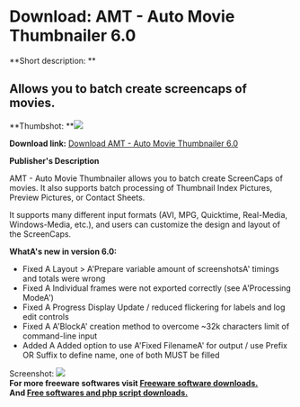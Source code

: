 # Download: AMT - Auto Movie Thumbnailer 6.0

**Short description: **

## Allows you to batch create screencaps of movies.

  
**Thumbshot: **![](http://www.freewarefiles.com/screenshot/amt21_md.jpg)   
  
**Download link:** [Download AMT - Auto Movie Thumbnailer 6.0](http://freesoftwares.boysofts.com/AMT-Auto-Movie-Thumbnailer_program_85403.html)  
  

**Publisher's Description**  
  

AMT - Auto Movie Thumbnailer allows you to batch create ScreenCaps of movies.
It also supports batch processing of Thumbnail Index Pictures, Preview
Pictures, or Contact Sheets.

It supports many different input formats (AVI, MPG, Quicktime, Real-Media,
Windows-Media, etc.), and users can customize the design and layout of the
ScreenCaps.

**WhatA's new in version 6.0:**

  * Fixed A Layout > A'Prepare variable amount of screenshotsA' timings and totals were wrong 
  * Fixed A Individual frames were not exported correctly (see A'Processing ModeA') 
  * Fixed A Progress Display Update / reduced flickering for labels and log edit controls 
  * Fixed A A'BlockA' creation method to overcome ~32k characters limit of command-line input 
  * Added A Added option to use A'Fixed FilenameA' for output / use Prefix OR Suffix to define name, one of both MUST be filled 

  
  
Screenshot: ![](http://www.freewarefiles.com/screenshot/amt21.jpg)  
**For more freeware softwares visit [Freeware software downloads.](http://freesoftwares.boysofts.com/)**   
**And [Free softwares and php script downloads.](http://www.boysofts.com/)**

